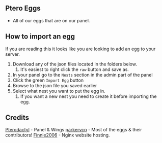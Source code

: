 ## Ptero Eggs

- All of our eggs that are on our panel.

## How to import an egg

If you are reading this it looks like you are looking to add an egg to your server.

1. Download any of the json files located in the folders below.
   1. It's easiest to right click the `raw` button and save as.
2. In your panel go to the `Nests` section in the admin part of the panel
3. Click the green `Import Egg` button
4. Browse to the json file you saved earlier
5. Select what nest you want to put the egg in.
   1. If you want a new nest you need to create it before importing the egg.

## Credits

[Pterodactyl](https://pterodactyl.io) - Panel & Wings
[parkervcp](https://github.com/parkervcp) - Most of the eggs & their contributors!
[Finnie2006](https://github.com/finnie2006) - Nginx website hosting.